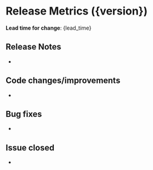 # Release Metrics ({version})
**Lead time for change**: {lead_time}

## Release Notes
* 


## Code changes/improvements
* 

## Bug fixes
* 

## Issue closed
* 